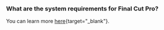 ### What are the system requirements for Final Cut Pro?

You can learn more [here](https://www.apple.com/au/final-cut-pro/specs/){target="_blank"}.